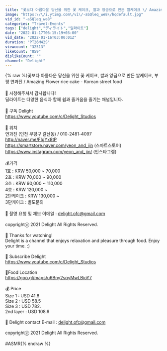 ```yaml
---
title: "꽃보다 아름다운 당신을 위한 꽃 케이크, 쌀과 앙금으로 만든 쌀케이크 \/ Amazing Flower rice cake - Korean street food"
image: "https:\/\/i.ytimg.com\/vi\/-aSQleq_we8\/hqdefault.jpg"
vid_id: "-aSQleq_we8"
categories: "Travel-Events"
tags: ["delight","ディライト","딜라이트"]
date: "2022-01-17T06:15:19+03:00"
vid_date: "2022-01-16T03:00:01Z"
duration: "PT26M42S"
viewcount: "32513"
likeCount: "859"
dislikeCount: ""
channel: "Delight"
---
```

{% raw %}꽃보다 아름다운 당신을 위한 꽃 케이크, 쌀과 앙금으로 만든 쌀케이크, 부평 연과진 / Amazing Flower rice cake - Korean street food<br /><br />🎥 시청해주셔서 감사합니다! <br />딜라이트는 다양한 음식과 함께 쉼과 즐거움을 즐기는 채널입니다.<br /><br />🔔 구독 Delight<br /><a rel="nofollow" target="blank" href="https://www.youtube.com/c/Delight_Studios">https://www.youtube.com/c/Delight_Studios</a><br /><br />📍 위치<br />연과진 (인천 부평구 갈산동) / 010-2481-4097<br /><a rel="nofollow" target="blank" href="http://naver.me/FIgYx8tP">http://naver.me/FIgYx8tP</a><br /><a rel="nofollow" target="blank" href="https://smartstore.naver.com/yeon_and_jin">https://smartstore.naver.com/yeon_and_jin</a> (스마트스토어)<br /><a rel="nofollow" target="blank" href="https://www.instagram.com/yeon_and_jin/">https://www.instagram.com/yeon_and_jin/</a> (인스타그램)<br /><br />💰가격<br />1호 : KRW 50,000 ~ 70,000<br />2호 : KRW 70,000 ~ 90,000<br />3호 : KRW 90,000 ~ 110,000<br />4호 : KRW 120,000 ~<br />2단케이크 : KRW 130,000 ~<br />3단케이크 : 별도문의<br /><br />💌 촬영 요청 및 제보 이메일 : delight.ofc@gmail.com<br /><br />copyrightⓒ 2021 Delight All Rights Reserved.<br /><br />🎥 Thanks for watching! <br />Delight is a channel that enjoys relaxation and pleasure through food. Enjoy your time. :)<br /><br />🔔 Subscribe Delight<br /><a rel="nofollow" target="blank" href="https://www.youtube.com/c/Delight_Studios">https://www.youtube.com/c/Delight_Studios</a><br /><br />📍Food Location<br /><a rel="nofollow" target="blank" href="https://goo.gl/maps/u6Bny2sqyMwLBioY7">https://goo.gl/maps/u6Bny2sqyMwLBioY7</a><br /><br />💰 Price<br />Size 1 : USD 41.8<br />Size 2 : USD 58.5<br />Size 3 : USD 782.<br />2nd layer : USD 108.6<br /><br />💌 Delight contact E-mail : delight.ofc@gmail.com<br /><br />copyrightⓒ 2021 Delight All Rights Reserved.<br /><br />#ASMR{% endraw %}
